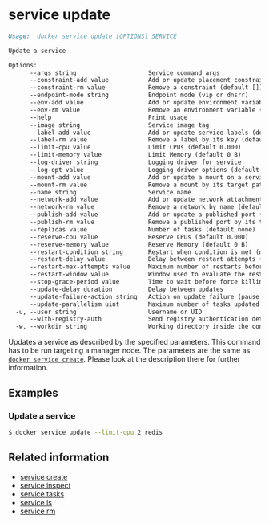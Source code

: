 <!--[metadata]>
+++
title = "service update"
description = "The service update command description and usage"
keywords = ["service, update"]
advisory = "rc"
[menu.main]
parent = "smn_cli"
+++
<![end-metadata]-->

# service update

```Markdown
Usage:  docker service update [OPTIONS] SERVICE

Update a service

Options:
      --args string                    Service command args
      --constraint-add value           Add or update placement constraints (default [])
      --constraint-rm value            Remove a constraint (default [])
      --endpoint-mode string           Endpoint mode (vip or dnsrr)
      --env-add value                  Add or update environment variables (default [])
      --env-rm value                   Remove an environment variable (default [])
      --help                           Print usage
      --image string                   Service image tag
      --label-add value                Add or update service labels (default [])
      --label-rm value                 Remove a label by its key (default [])
      --limit-cpu value                Limit CPUs (default 0.000)
      --limit-memory value             Limit Memory (default 0 B)
      --log-driver string              Logging driver for service
      --log-opt value                  Logging driver options (default [])
      --mount-add value                Add or update a mount on a service
      --mount-rm value                 Remove a mount by its target path (default [])
      --name string                    Service name
      --network-add value              Add or update network attachments (default [])
      --network-rm value               Remove a network by name (default [])
      --publish-add value              Add or update a published port (default [])
      --publish-rm value               Remove a published port by its target port (default [])
      --replicas value                 Number of tasks (default none)
      --reserve-cpu value              Reserve CPUs (default 0.000)
      --reserve-memory value           Reserve Memory (default 0 B)
      --restart-condition string       Restart when condition is met (none, on-failure, or any)
      --restart-delay value            Delay between restart attempts (default none)
      --restart-max-attempts value     Maximum number of restarts before giving up (default none)
      --restart-window value           Window used to evaluate the restart policy (default none)
      --stop-grace-period value        Time to wait before force killing a container (default none)
      --update-delay duration          Delay between updates
      --update-failure-action string   Action on update failure (pause|continue) (default "pause")
      --update-parallelism uint        Maximum number of tasks updated simultaneously (0 to update all at once) (default 1)
  -u, --user string                    Username or UID
      --with-registry-auth             Send registry authentication details to Swarm agents
  -w, --workdir string                 Working directory inside the container
```

Updates a service as described by the specified parameters. This command has to be run targeting a manager node.
The parameters are the same as [`docker service create`](service_create.md). Please look at the description there
for further information.

## Examples

### Update a service

```bash
$ docker service update --limit-cpu 2 redis
```

## Related information

* [service create](service_create.md)
* [service inspect](service_inspect.md)
* [service tasks](service_tasks.md)
* [service ls](service_ls.md)
* [service rm](service_rm.md)
